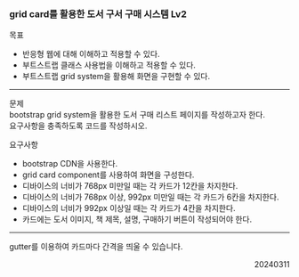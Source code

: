 ### grid card를 활용한 도서 구서 구매 시스템 Lv2
목표  
  - 반응형 웹에 대해 이해하고 적용할 수 있다.
  - 부트스트랩 클래스 사용법을 이해하고 적용할 수 있다.
  - 부트스트랩 grid system을 활용해 화면을 구현할 수 있다.
---
문제  
bootstrap grid system을 활용한 도서 구매 리스트 페이지를 작성하고자 한다.  
요구사항을 충족하도록 코드를 작성하시오.  

요구사항  
- bootstrap CDN을 사용한다.
- grid card component를 사용하여 화면을 구성한다.
- 디바이스의 너비가 768px 미만일 때는 각 카드가 12칸을 차지한다.
- 디바이스의 너비가 768px 이상, 992px 미만일 때는 각 카드가 6칸을 차지한다.
- 디바이스의 너비가 992px 이상일 때는 각 카드가 4칸을 차지한다.
- 카드에는 도서 이미지, 책 제목, 설명, 구매하기 버튼이 작성되어야 한다.
---
gutter를 이용하여 카드마다 간격을 띄울 수 있습니다.
<div style="text-align: right">20240311</div>